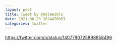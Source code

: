 ```yaml
--- 
layout: post 
title: Tweet by @malee3072 
date: 2021-06-23 1624476063 
categories: twitter 
--- 
```

https://twitter.com/o/status/1407780725898858496